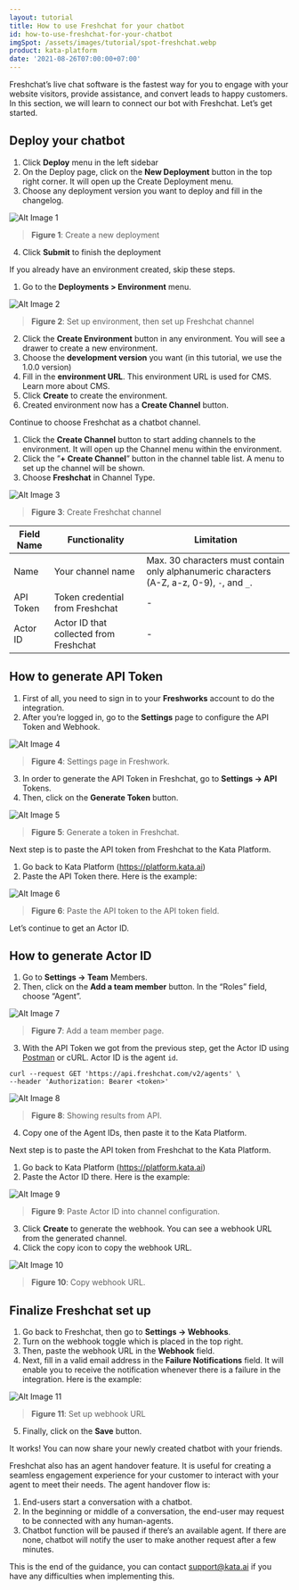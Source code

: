 ```yaml
---
layout: tutorial
title: How to use Freshchat for your chatbot
id: how-to-use-freshchat-for-your-chatbot
imgSpot: /assets/images/tutorial/spot-freshchat.webp
product: kata-platform
date: '2021-08-26T07:00:00+07:00'
---
```


Freshchat’s live chat software is the fastest way for you to engage with your website visitors, provide assistance, and convert leads to happy customers. In this section, we will learn to connect our bot with Freshchat. Let’s get started.

## Deploy your chatbot

1. Click **Deploy** menu in the left sidebar
2. On the Deploy page, click on the **New Deployment** button in the top right corner. It will open up the Create Deployment menu.
3. Choose any deployment version you want to deploy and fill in the changelog.

![Alt Image 1](https://lh3.googleusercontent.com/7qQL-bT11-PszbC2Y92kcZ_Avayic4bKR4k82jquDTH2_iRs6a6ZL0b7gN8-1cqfvLEtUYZl_l20Tq885jwkx4lU8lI_Gs6lpKD42MCJoP7OQqIttgLTk4O_i6hQiRj1hlE6aPwH)

> **Figure 1**: Create a new deployment

4. Click **Submit** to finish the deployment

If you already have an environment created, skip these steps.

1. Go to the **Deployments > Environment** menu.

![Alt Image 2](https://lh3.googleusercontent.com/wRHYa5fPbW012q3q7JqosoR9qq5R72aafskrbpILMMs2akEXy50LRF5uTJ2XjYBou26sv8s3K6p0K-Zy1oySuvP5k1F6wGwJrXJGjRuZmHvrJFIny_jjED9ZxrVvBZU06yHbaF2A)

> **Figure 2**: Set up environment, then set up Freshchat channel

2. Click the **Create Environment** button in any environment. You will see a drawer to create a new environment.
3. Choose the **development version** you want (in this tutorial, we use the 1.0.0 version)
4. Fill in the **environment URL**. This environment URL is used for CMS. Learn more about CMS.
5. Click **Create** to create the environment.
6. Created environment now has a **Create Channel** button.

Continue to choose Freshchat as a chatbot channel.

1. Click the **Create Channel** button to start adding channels to the environment. It will open up the Channel menu within the environment.
2. Click the ”**+ Create Channel**” button in the channel table list. A menu to set up the channel will be shown.
3. Choose **Freshchat** in Channel Type.

![Alt Image 3](https://lh3.googleusercontent.com/FWt0V77RL43HAH3RIBvDyMi3E2zauWpFyYTpJ2gjJt19HpimjGuQqGmCFZd39n6rwD5HSJhkld3V6q09rhXh8s-NPxVNO5dslgddG35XHsU6NG5Kv9BObgrdEmiRJ_x3gX03I6AU)

> **Figure 3**: Create Freshchat channel

| Field Name | Functionality                          | Limitation                                                                                  |
| ---------- | -------------------------------------- | ------------------------------------------------------------------------------------------- |
| Name       | Your channel name                      | Max. 30 characters must contain only alphanumeric characters (A-Z, a-z, 0-9), `-`, and `_`. |
| API Token  | Token credential from Freshchat        | -                                                                                           |
| Actor ID   | Actor ID that collected from Freshchat | -                                                                                           |

## How to generate API Token

1. First of all, you need to sign in to your **Freshworks** account to do the integration.
2. After you’re logged in, go to the **Settings** page to configure the API Token and Webhook.

![Alt Image 4](https://lh6.googleusercontent.com/Eyqt32M_FitAwHsc3K7f8R4L0yv4Ac5Q6eN59NF1ZdIxrifc5v3hYJ7RSZ5_wviBjixCdQvKT1hi4Xxb0IoERAj6ulonY5svAgyLanTI4PaWbWyhu095trMdEdEIRDeE4ALIMZtR)

> **Figure 4**: Settings page in Freshwork.

3. In order to generate the API Token in Freshchat, go to **Settings → API** Tokens.
4. Then, click on the **Generate Token** button.

![Alt Image 5](https://lh4.googleusercontent.com/qq7eetwnsdpkuyLJyuFgtuVVeSIexttruNlYZKjdRaAALgUpIW_fyiKX3WuT4IgAtvtN8HUEoy2LGEwZFdiYdZElToq7ugo5v6QtqWegtR_CDSmDLxNXr6hOPN0UMV7ek3oqgr-n)

> **Figure 5**: Generate a token in Freshchat.

Next step is to paste the API token from Freshchat to the Kata Platform.

1. Go back to Kata Platform (<a href="https://platform.kata.ai" target="_blank"><span>http</span>s://platform.kata.ai</a>)
2. Paste the API Token there. Here is the example:

![Alt Image 6](https://lh5.googleusercontent.com/TqM-vuHTq1HILZl2v1hX-apndSvXK8oTK-jmVB9iRolICO6D-Cj4dqZFBP8eC7ZmTPxhi_zHALo4KecaspQGObLV_k-zuPGdTahoqOkr9gdmXpFT7G6GVFJI9ODLAb5_fjor7zqN)

> **Figure 6**: Paste the API token to the API token field.

Let’s continue to get an Actor ID.

## How to generate Actor ID

1. Go to **Settings → Team** Members.
2. Then, click on the **Add a team member** button. In the “Roles” field, choose “Agent”.

![Alt Image 7](https://lh4.googleusercontent.com/BLQgfZ_BTU746AMyNQasEQcCn1GfPK_yYaGwPJXzpPPR5Pn3XhXO_c6xwQhtaj74W_ZapR6-MB5NhMx_WxvFSVgKlIzympdNLTeJFhwmXgQjLZls8eNeIT3Ezx3mnd-CX-9t6rkC)

> **Figure 7**: Add a team member page.

3. With the API Token we got from the previous step, get the Actor ID using <a href="https://www.postman.com/" target="_blank">Postman</a> or cURL. Actor ID is the agent `id`.

```
curl --request GET 'https://api.freshchat.com/v2/agents' \
--header 'Authorization: Bearer <token>'
```

![Alt Image 8](https://lh5.googleusercontent.com/0t0vKrQw4h2oGcfCB7wBQ3-MS0TUB2tscZ6hpNvbjvYdkcO-Ec06ce_0SSyhHlzvNdvqRjNvurgaLno7GVB8n4xV18QVkQc8QMZ3mEZutVJJZNGuLPAOwla2rSUjCynvGG_ZI0Tv)

> **Figure 8**: Showing results from API.

4. Copy one of the Agent IDs, then paste it to the Kata Platform.

Next step is to paste the API token from Freshchat to the Kata Platform.

1. Go back to Kata Platform (<a href="https://platform.kata.ai" target="_blank"><span>http</span>s://platform.kata.ai</a>)
2. Paste the Actor ID there. Here is the example:

![Alt Image 9](https://lh4.googleusercontent.com/eRnudZWnEAg-b2pS2lBwCr_voiTty-iLdS-aQDPH6PxF7JrB6A0Cxj710Lm3vMKQPbGEgIF9Nm-QecvawTckyXAtEY91aYr6-gQyURNI7Wub0vcxgJbT_ylSkN48wtM0MJvZe7ra)

> **Figure 9**: Paste Actor ID into channel configuration.

3. Click **Create** to generate the webhook. You can see a webhook URL from the generated channel.
4. Click the copy icon to copy the webhook URL.

![Alt Image 10](https://lh4.googleusercontent.com/UyvOd2i7lI6yW8MjTNFpol65olWj6u0lxB1OdTxzU6x6m_piJFCR3PpJHX4hUdbDt87Fg3R3jvh9NP6Nkdkztd9aOJi6D7WrJ7Twody-plu2KMlELQfauc1SeJDvseatgpUVPN3o)

> **Figure 10**: Copy webhook URL.

## Finalize Freshchat set up

1. Go back to Freshchat, then go to **Settings → Webhooks**.
2. Turn on the webhook toggle which is placed in the top right.
3. Then, paste the webhook URL in the **Webhook** field.
4. Next, fill in a valid email address in the **Failure Notifications** field. It will enable you to receive the notification whenever there is a failure in the integration. Here is the example:

![Alt Image 11](https://lh5.googleusercontent.com/J1zcFFXMA7Q7XSr6T7y0JQm35lf1qRP3BQdLcLLYiMAITd7C6FTn3wswh1iejXimeq4dCjZIWGmAy8jnF3zgybysyM8tobiiFZSdlTb--6FOD1tDMT_qE3mnLS5VFnnwNGflYISV)

> **Figure 11**: Set up webhook URL

5. Finally, click on the **Save** button.

It works! You can now share your newly created chatbot with your friends.

Freshchat also has an agent handover feature. It is useful for creating a seamless engagement experience for your customer to interact with your agent to meet their needs. The agent handover flow is:

1. End-users start a conversation with a chatbot.
2. In the beginning or middle of a conversation, the end-user may request to be connected with any human-agents.
3. Chatbot function will be paused if there’s an available agent. If there are none, chatbot will notify the user to make another request after a few minutes.

This is the end of the guidance, you can contact support@kata.ai if you have any difficulties when implementing this.
